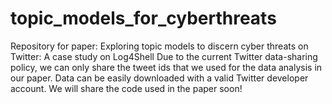 # topic_models_for_cyberthreats
Repository for paper: Exploring topic models to discern cyber threats on Twitter: A case study on Log4Shell
Due to the current Twitter data-sharing policy, we can only share the tweet ids that we used for the data analysis in our paper. 
Data can be easily downloaded with a valid Twitter developer account. We will share the code used in the paper soon!
